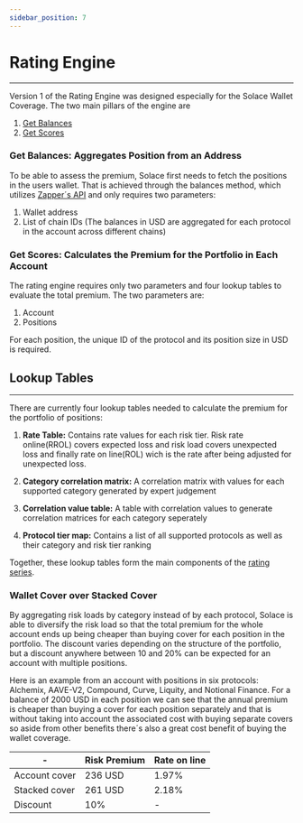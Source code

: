 ```yaml
---
sidebar_position: 7
---
```


# Rating Engine
---
Version 1 of the Rating Engine was designed especially for the Solace Wallet Coverage. The two main pillars of the engine are

1. [<u>Get Balances</u>](https://github.com/solace-fi/solace-risk-api/tree/main/api/balances)
2. [<u>Get Scores</u>](https://github.com/solace-fi/solace-risk-api/tree/main/api/scores)

### Get Balances: Aggregates Position from an Address

To be able to assess the premium, Solace first needs to fetch the positions in the users wallet. That is achieved through the balances method, which utilizes [<u>Zapper´s API</u>](https://api.zapper.fi/api/static/index.html#/) and only requires two parameters:

1. Wallet address
2. List of chain IDs (The balances in USD are aggregated for each protocol in the account across different chains)


### Get Scores: Calculates the Premium for the Portfolio in Each Account

The rating engine requires only two parameters and four lookup tables to evaluate the total premium. The two parameters are:

1. Account
2. Positions

For each position, the unique ID of the protocol and its position size in USD is required.

## Lookup Tables
---
There are currently four lookup tables needed to calculate the premium for the portfolio of positions:

1. <b>Rate Table:</b> Contains rate values for each risk tier. Risk rate online(RROL) covers expected loss and risk load covers unexpected loss and finally rate on line(ROL) wich is the rate after being adjusted for unexpected loss.

2. <b>Category correlation matrix:</b> A correlation matrix with values for each supported category generated by expert judgement

3. <b>Correlation value table:</b> A table with correlation values to generate correlation matrices for each category seperately

4. <b>Protocol tier map:</b> Contains a list of all supported protocols as well as their category and risk tier ranking

Together, these lookup tables form the main components of the [<u>rating series</u>](https://risk-data.solace.fi/series).

### Wallet Cover over Stacked Cover

By aggregating risk loads by category instead of by each protocol,  Solace is able to diversify the risk load so that the total premium for the whole account ends up being cheaper than buying cover for each position in the portfolio. The discount varies depending on the structure of the portfolio, but a discount anywhere between 10 and 20% can be expected for an account with multiple positions.

Here is an example from an account with positions in six protocols: Alchemix, AAVE-V2, Compound, Curve, Liquity, and Notional Finance. For a balance of 2000 USD in each position we can see that the annual premium is cheaper than buying a cover for each position separately and that is without taking into account the associated cost with buying separate covers so aside from other benefits there´s also a great cost benefit of buying the wallet coverage.

| - | Risk Premium | Rate on line |
|---|--------------|--------------|
| Account cover | 236 USD | 1.97% |
| Stacked cover | 261 USD | 2.18% |
| Discount 	| 10% | - |